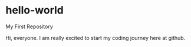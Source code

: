 # hello-world
My First Repository

Hi, everyone. I am really excited to start my coding journey here at github.


